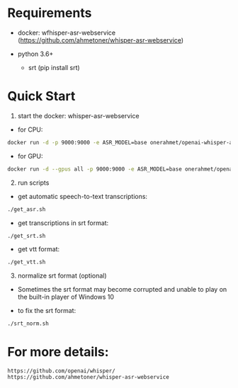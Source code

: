 

Requirements
===========================
- docker:  wfhisper-asr-webservice (https://github.com/ahmetoner/whisper-asr-webservice)

- python 3.6+
  - srt (pip install srt)
 
Quick Start
===========================

1. start the docker: whisper-asr-webservice

- for CPU:

```sh
docker run -d -p 9000:9000 -e ASR_MODEL=base onerahmet/openai-whisper-asr-webservice:latest
```

- for GPU: 
```sh
docker run -d --gpus all -p 9000:9000 -e ASR_MODEL=base onerahmet/openai-whisper-asr-webservice:latest-gpu
```

2. run scripts  
- get automatic speech-to-text transcriptions: 
```sh
./get_asr.sh
```

- get transcriptions in srt format: 
```sh
./get_srt.sh
```

- get vtt format: 
```sh
./get_vtt.sh
```
  
3. normalize srt format (optional)
- Sometimes the srt format may become corrupted and unable to play on the built-in player of Windows 10

- to fix the srt format: 
```sh
./srt_norm.sh
```
       
For more details:
===========================
    https://github.com/openai/whisper/
    https://github.com/ahmetoner/whisper-asr-webservice
